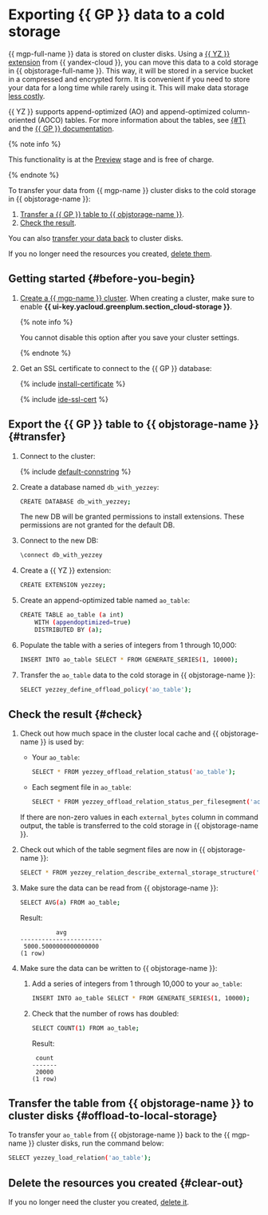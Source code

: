 # Exporting {{ GP }} data to a cold storage

{{ mgp-full-name }} data is stored on cluster disks. Using a [{{ YZ }} extension](https://github.com/yezzey-gp/yezzey/) from {{ yandex-cloud }}, you can move this data to a cold storage in {{ objstorage-full-name }}. This way, it will be stored in a service bucket in a compressed and encrypted form. It is convenient if you need to store your data for a long time while rarely using it. This will make data storage [less costly](../../storage/pricing.md).

{{ YZ }} supports append-optimized (AO) and append-optimized column-oriented (AOCO) tables. For more information about the tables, see [{#T}](../../managed-greenplum/concepts/tables.md) and the [{{ GP }} documentation](https://docs.vmware.com/en/VMware-Greenplum/7/greenplum-database/admin_guide-ddl-ddl-storage.html).


{% note info %}

This functionality is at the [Preview](../../overview/concepts/launch-stages.md) stage and is free of charge.

{% endnote %}


To transfer your data from {{ mgp-name }} cluster disks to the cold storage in {{ objstorage-name }}:

1. [Transfer a {{ GP }} table to {{ objstorage-name }}](#transfer).
1. [Check the result](#check).

You can also [transfer your data back](#offload-to-local-storage) to cluster disks.

If you no longer need the resources you created, [delete them](#clear-out).

## Getting started {#before-you-begin}

1. [Create a {{ mgp-name }} cluster](../../managed-greenplum/operations/cluster-create.md). When creating a cluster, make sure to enable **{{ ui-key.yacloud.greenplum.section_cloud-storage }}**.

   {% note info %}

   You cannot disable this option after you save your cluster settings.

   {% endnote %}

1. Get an SSL certificate to connect to the {{ GP }} database:

   {% include [install-certificate](../../_includes/mdb/mgp/install-certificate.md) %}

   {% include [ide-ssl-cert](../../_includes/mdb/mdb-ide-ssl-cert.md) %}

## Export the {{ GP }} table to {{ objstorage-name }} {#transfer}

1. Connect to the cluster:

   {% include [default-connstring](../../_includes/mdb/mgp/default-connstring.md) %}

1. Create a database named `db_with_yezzey`:

   ```bash
   CREATE DATABASE db_with_yezzey;
   ```

   The new DB will be granted permissions to install extensions. These permissions are not granted for the default DB.

1. Connect to the new DB:

   ```bash
   \connect db_with_yezzey
   ```

1. Create a {{ YZ }} extension:

   ```bash
   CREATE EXTENSION yezzey;
   ```

1. Create an append-optimized table named `ao_table`:

   ```bash
   CREATE TABLE ao_table (a int)
       WITH (appendoptimized=true)
       DISTRIBUTED BY (a);
   ```

1. Populate the table with a series of integers from 1 through 10,000:

   ```bash
   INSERT INTO ao_table SELECT * FROM GENERATE_SERIES(1, 10000);
   ```

1. Transfer the `ao_table` data to the cold storage in {{ objstorage-name }}:

   ```bash
   SELECT yezzey_define_offload_policy('ao_table');
   ```

## Check the result {#check}

1. Check out how much space in the cluster local cache and {{ objstorage-name }} is used by:

   * Your `ao_table`:

      ```bash
      SELECT * FROM yezzey_offload_relation_status('ao_table');
      ```

   * Each segment file in `ao_table`:

      ```bash
      SELECT * FROM yezzey_offload_relation_status_per_filesegment('ao_table');
      ```

   If there are non-zero values in each `external_bytes` column in command output, the table is transferred to the cold storage in {{ objstorage-name }}.

1. Check out which of the table segment files are now in {{ objstorage-name }}:

   ```bash
   SELECT * FROM yezzey_relation_describe_external_storage_structure('ao_table');
   ```

1. Make sure the data can be read from {{ objstorage-name }}:

   ```bash
   SELECT AVG(a) FROM ao_table;
   ```

   Result:

   ```text
             avg          
   -----------------------
    5000.5000000000000000
   (1 row)
   ```

1. Make sure the data can be written to {{ objstorage-name }}:

   1. Add a series of integers from 1 through 10,000 to your `ao_table`:

      ```bash
      INSERT INTO ao_table SELECT * FROM GENERATE_SERIES(1, 10000);
      ```

   1. Check that the number of rows has doubled:

      ```bash
      SELECT COUNT(1) FROM ao_table;
      ```

      Result:

      ```text
       count
      -------
       20000
      (1 row)
      ```

## Transfer the table from {{ objstorage-name }} to cluster disks {#offload-to-local-storage}

To transfer your `ao_table` from {{ objstorage-name }} back to the {{ mgp-name }} cluster disks, run the command below:

```bash
SELECT yezzey_load_relation('ao_table');
```

## Delete the resources you created {#clear-out}

If you no longer need the cluster you created, [delete it](../../managed-greenplum/operations/cluster-delete.md).
